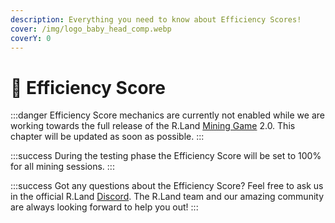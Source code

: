```yaml
---
description: Everything you need to know about Efficiency Scores!
cover: /img/logo_baby_head_comp.webp
coverY: 0
---
```


# 💯 Efficiency Score

:::danger
Efficiency Score mechanics are currently not enabled while we are working towards the full release of the R.Land [Mining Game](./) 2.0. This chapter will be updated as soon as possible.
:::

:::success
During the testing phase the Efficiency Score will be set to 100% for all mining sessions.
:::

:::success
Got any questions about the Efficiency Score? Feel free to ask us in the official R.Land [Discord](https://discord.com/invite/rland). The R.Land team and our amazing community are always looking forward to help you out!
:::
